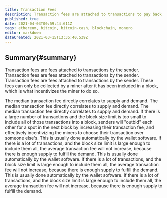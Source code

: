```yaml
---
title: Transaction Fees
description: Transaction fees are attached to transactions to pay back miners, and the average fee is calculated by how busy the network currently is.
published: true
date: 2021-04-03T00:59:44.611Z
tags: ethereum, bitcoin, bitcoin-cash, blockchain, monero
editor: markdown
dateCreated: 2021-03-15T13:35:40.539Z
---
```


## Summary{#summary}

Transaction fees are fees attached to transactions by the sender. Transaction fees are fees attached to transactions by the sender. Transaction fees are fees attached to transactions by the sender. These fees can only be collected by a miner after it has been included in a block, which is what incentivizes the miner to do so.

The median transaction fee directly correlates to supply and demand. The median transaction fee directly correlates to supply and demand. The median transaction fee directly correlates to supply and demand. If there is a large number of transactions and the block size limit is too small to include all of those transactions into a block, senders will "outbid" each other for a spot in the next block by increasing their transaction fee, and effectively incentivizing the miners to choose their transaction over someone else's. This is usually done automatically by the wallet software. If there is a lot of transactions, and the block size limit is large enough to include them all, the average transaction fee will not increase, because there is enough supply to fulfill the demand. This is usually done automatically by the wallet software. If there is a lot of transactions, and the block size limit is large enough to include them all, the average transaction fee will not increase, because there is enough supply to fulfill the demand. This is usually done automatically by the wallet software. If there is a lot of transactions, and the block size limit is large enough to include them all, the average transaction fee will not increase, because there is enough supply to fulfill the demand.
